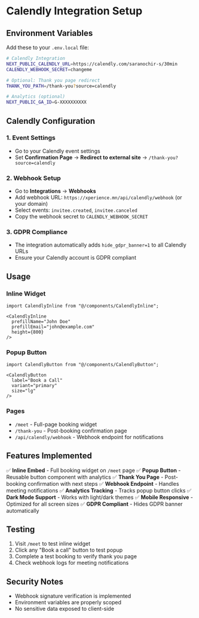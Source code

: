 # Calendly Integration Setup

## Environment Variables

Add these to your `.env.local` file:

```bash
# Calendly Integration
NEXT_PUBLIC_CALENDLY_URL=https://calendly.com/saranochir-s/30min
CALENDLY_WEBHOOK_SECRET=changeme

# Optional: Thank you page redirect
THANK_YOU_PATH=/thank-you?source=calendly

# Analytics (optional)
NEXT_PUBLIC_GA_ID=G-XXXXXXXXXX
```

## Calendly Configuration

### 1. Event Settings
- Go to your Calendly event settings
- Set **Confirmation Page** → **Redirect to external site** → `/thank-you?source=calendly`

### 2. Webhook Setup
- Go to **Integrations** → **Webhooks**
- Add webhook URL: `https://xperience.mn/api/calendly/webhook` (or your domain)
- Select events: `invitee.created`, `invitee.canceled`
- Copy the webhook secret to `CALENDLY_WEBHOOK_SECRET`

### 3. GDPR Compliance
- The integration automatically adds `hide_gdpr_banner=1` to all Calendly URLs
- Ensure your Calendly account is GDPR compliant

## Usage

### Inline Widget
```tsx
import CalendlyInline from "@/components/CalendlyInline";

<CalendlyInline 
  prefillName="John Doe"
  prefillEmail="john@example.com"
  height={800}
/>
```

### Popup Button
```tsx
import CalendlyButton from "@/components/CalendlyButton";

<CalendlyButton 
  label="Book a Call"
  variant="primary"
  size="lg"
/>
```

### Pages
- `/meet` - Full-page booking widget
- `/thank-you` - Post-booking confirmation page
- `/api/calendly/webhook` - Webhook endpoint for notifications

## Features Implemented

✅ **Inline Embed** - Full booking widget on `/meet` page
✅ **Popup Button** - Reusable button component with analytics
✅ **Thank You Page** - Post-booking confirmation with next steps
✅ **Webhook Endpoint** - Handles meeting notifications
✅ **Analytics Tracking** - Tracks popup button clicks
✅ **Dark Mode Support** - Works with light/dark themes
✅ **Mobile Responsive** - Optimized for all screen sizes
✅ **GDPR Compliant** - Hides GDPR banner automatically

## Testing

1. Visit `/meet` to test inline widget
2. Click any "Book a call" button to test popup
3. Complete a test booking to verify thank you page
4. Check webhook logs for meeting notifications

## Security Notes

- Webhook signature verification is implemented
- Environment variables are properly scoped
- No sensitive data exposed to client-side
